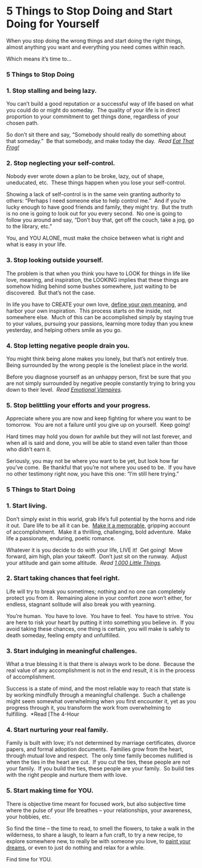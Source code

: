 # 5 Things to Stop Doing and Start Doing for Yourself

When you stop doing the wrong things and start doing the right things, almost anything you want and everything you need comes within reach.

Which means it’s time to…

### **5 Things to Stop Doing**

### **1. Stop stalling and being lazy.**

You can’t build a good reputation or a successful way of life based on what you could do or might do someday.  The quality of your life is in direct proportion to your commitment to get things done, regardless of your chosen path.

So don’t sit there and say, “Somebody should really do something about that someday.”  Be that somebody, and make today the day.  *Read [Eat That Frog!](http://www.amazon.com/gp/product/1576754227/ref=as_li_tf_tl?ie=UTF8&tag=marandang-20&linkCode=as2&camp=1789&creative=9325&creativeASIN=1576754227)*

### **2. Stop neglecting your self-control.**

Nobody ever wrote down a plan to be broke, lazy, out of shape, uneducated, etc.  These things happen when you lose your self-control.

Showing a lack of self-control is in the same vein granting authority to others: “Perhaps I need someone else to help control me.”  And if you’re lucky enough to have good friends and family, they might try.  But the truth is no one is going to look out for you every second.  No one is going to follow you around and say, “Don’t buy that, get off the couch, take a jog, go to the library, etc.”

You, and YOU ALONE, must make the choice between what is right and what is easy in your life.

### **3. Stop looking outside yourself.**

The problem is that when you think you have to LOOK for things in life like love, meaning, and inspiration, the LOOKING implies that these things are somehow hiding behind some bushes somewhere, just waiting to be discovered.  But that’s not the case.

In life you have to CREATE your own love, [define your own meaning](https://www.marcandangel.com/2012/11/07/10-critical-questions-you-must-ask-yourself/), and harbor your own inspiration.  This process starts on the inside, not somewhere else.  Much of this can be accomplished simply by staying true to your values, pursuing your passions, learning more today than you knew yesterday, and helping others smile as you go.

### **4. Stop letting negative people drain you.**

You might think being alone makes you lonely, but that’s not entirely true.  Being surrounded by the wrong people is the loneliest place in the world.

Before you diagnose yourself as an unhappy person, first be sure that you are not simply surrounded by negative people constantly trying to bring you down to their level.  *Read [Emotional Vampires](http://www.amazon.com/gp/product/0071790950/ref=as_li_tf_tl?ie=UTF8&tag=marandang-20&linkCode=as2&camp=1789&creative=9325&creativeASIN=0071790950).*

### **5. Stop belittling your efforts and your progress.**

Appreciate where you are now and keep fighting for where you want to be tomorrow.  You are not a failure until you give up on yourself.  Keep going!

Hard times may hold you down for awhile but they will not last forever, and when all is said and done, you will be able to stand even taller than those who didn’t earn it.

Seriously, you may not be where you want to be yet, but look how far you’ve come.  Be thankful that you’re not where you used to be.  If you have no other testimony right now, you have this one: “I’m still here trying.”

### **5 Things to Start Doing**

### **1. Start living.**

Don’t simply exist in this world, grab life’s full potential by the horns and ride it out.  Dare life to be all it can be.  [Make it a memorable](https://www.marcandangel.com/2012/12/21/7-things-you-will-smile-about/), gripping account of accomplishment.  Make it a thrilling, challenging, bold adventure.  Make life a passionate, enduring, poetic romance.

Whatever it is you decide to do with your life, LIVE it!  Get going!  Move forward, aim high, plan your takeoff.  Don’t just sit on the runway.  Adjust your attitude and gain some altitude.  *Read [1,000 Little Things](https://www.marcandangel.com/book/).*

### **2. Start taking chances that feel right.**

Life will try to break you sometimes; nothing and no one can completely protect you from it.  Remaining alone in your comfort zone won’t either, for endless, stagnant solitude will also break you with yearning.

You’re human.  You have to love.  You have to feel.  You have to strive.  You are here to risk your heart by putting it into something you believe in.  If you avoid taking these chances, one thing is certain, you will make is safely to death someday, feeling empty and unfulfilled.

### **3. Start indulging in meaningful challenges.**

What a true blessing it is that there is always work to be done.  Because the real value of any accomplishment is not in the end result, it is in the process of accomplishment.

Success is a state of mind, and the most reliable way to reach that state is by working mindfully through a meaningful challenge.  Such a challenge might seem somewhat overwhelming when you first encounter it, yet as you progress through it, you transform the work from overwhelming to fulfilling.  *Read [The 4-Hour  

### **4. Start nurturing your real family.**

Family is built with love; it’s not determined by marriage certificates, divorce papers, and formal adoption documents.  Families grow from the heart, through mutual love and respect.  The only time family becomes nullified is when the ties in the heart are cut.  If you cut the ties, these people are not your family.  If you build the ties, these people are your family.  So build ties with the right people and nurture them with love.

### **5. Start making time for YOU.**

There is objective time meant for focused work, but also subjective time where the pulse of your life breathes – your relationships, your awareness, your hobbies, etc.

So find the time – the time to read, to smell the flowers, to take a walk in the wilderness, to share a laugh, to learn a fun craft, to try a new recipe, to explore somewhere new, to really be with someone you love, to [paint your dreams](https://www.marcandangel.com/2011/03/21/12-steps-to-make-a-dream-a-reality/), or even to just do nothing and relax for a while.

Find time for YOU.
